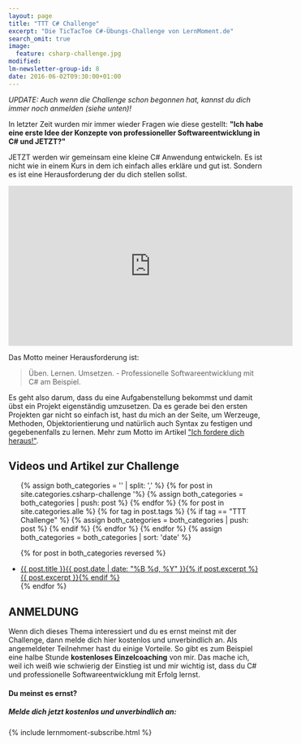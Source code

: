 ```yaml
---
layout: page
title: "TTT C# Challenge"
excerpt: "Die TicTacToe C#-Übungs-Challenge von LernMoment.de"
search_omit: true
image:
  feature: csharp-challenge.jpg
modified:
lm-newsletter-group-id: 8
date: 2016-06-02T09:30:00+01:00
---
```


*UPDATE: Auch wenn die Challenge schon begonnen hat, kannst du dich immer noch anmelden (siehe unten)!*

In letzter Zeit wurden mir immer wieder Fragen wie diese gestellt: **"Ich habe eine erste Idee der Konzepte von professioneller Softwareentwicklung in C# und JETZT?"**

JETZT werden wir gemeinsam eine kleine C# Anwendung entwickeln. Es ist nicht wie in einem Kurs in dem ich einfach alles erkläre und gut ist. Sondern es ist eine Herausforderung der du dich stellen sollst.

<iframe width="560" height="315" src="https://www.youtube.com/embed/3AIX1TzSqog" frameborder="0" allowfullscreen></iframe>

Das Motto meiner Herausforderung ist:

> Üben. Lernen. Umsetzen. - Professionelle Softwareentwicklung mit C# am Beispiel.

Es geht also darum, dass du eine Aufgabenstellung bekommst und damit übst ein Projekt eigenständig umzusetzen. Da es gerade bei den ersten Projekten gar nicht so einfach ist, hast du mich an der Seite, um Werzeuge, Methoden, Objektorientierung und natürlich auch Syntax zu festigen und gegebenenfalls zu lernen. Mehr zum Motto im Artikel ["Ich fordere dich heraus!"](/alle/ich-fordere-dich-heraus/).


## Videos und Artikel zur Challenge

<ul class="post-list">
<!-- Create empty arrays -->
{% assign both_categories = '' | split: ',' %}
<!-- Push to both_categories -->
{% for post in site.categories.csharp-challenge '%}
  {% assign both_categories = both_categories | push: post %}
{% endfor %}
{% for post in site.categories.alle %}
  {% for tag in post.tags %}
    {% if tag == "TTT Challenge" %}
      {% assign both_categories = both_categories | push: post %}
    {% endif %}
  {% endfor %}
{% endfor %}
{% assign both_categories = both_categories | sort: 'date' %}

{% for post in both_categories reversed %} 
  <li><article><a href="{{ site.url }}{{ post.url }}">{{ post.title }}<span class="entry-date"><time datetime="{{ post.date | date_to_xmlschema }}">{{ post.date | date: "%B %d, %Y" }}</time></span>{% if post.excerpt %} <span class="excerpt">{{ post.excerpt }}</span>{% endif %}</a></article></li>
{% endfor %}
</ul>

## ANMELDUNG

Wenn dich dieses Thema interessiert und du es ernst meinst mit der Challenge, dann melde dich hier kostenlos und unverbindlich an. Als angemeldeter Teilnehmer hast du einige Vorteile. So gibt es zum Beispiel eine halbe Stunde **kostenloses Einzelcoaching** von mir. Das mache ich, weil ich weiß wie schwierig der Einstieg ist und mir wichtig ist, dass du C# und professionelle Softwareentwicklung mit Erfolg lernst. 

<div class="subscribe-notice">
  <h4>Du meinst es ernst?</h4>
  <h5>Melde dich jetzt kostenlos und unverbindlich an:</h5>
    {% include lernmoment-subscribe.html %}
</div>
